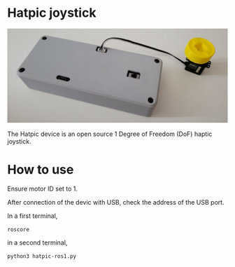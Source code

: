 # Hatpic joystick

![alt text](https://github.com/jumellet/hatpic/blob/dev/assets/images/hatpic-device.jpg)

The Hatpic device is an open source 1 Degree of Freedom (DoF) haptic joystick.

# How to use

Ensure motor ID set to 1.

After connection of the devic with USB, check the address of the USB port.

In a first terminal,

```
roscore
```

in a second terminal,

```
python3 hatpic-ros1.py
```